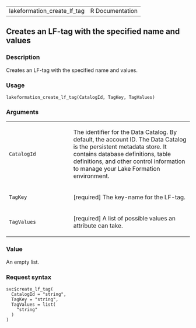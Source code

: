 <table style="width: 100%;">
<tbody>
<tr class="odd">
<td>lakeformation_create_lf_tag</td>
<td style="text-align: right;">R Documentation</td>
</tr>
</tbody>
</table>

## Creates an LF-tag with the specified name and values

### Description

Creates an LF-tag with the specified name and values.

### Usage

    lakeformation_create_lf_tag(CatalogId, TagKey, TagValues)

### Arguments

<table>
<colgroup>
<col style="width: 35%" />
<col style="width: 65%" />
</colgroup>
<tbody>
<tr class="odd">
<td><code
id="lakeformation_create_lf_tag_:_CatalogId">CatalogId</code></td>
<td><p>The identifier for the Data Catalog. By default, the account ID.
The Data Catalog is the persistent metadata store. It contains database
definitions, table definitions, and other control information to manage
your Lake Formation environment.</p></td>
</tr>
<tr class="even">
<td><code id="lakeformation_create_lf_tag_:_TagKey">TagKey</code></td>
<td><p>[required] The key-name for the LF-tag.</p></td>
</tr>
<tr class="odd">
<td><code
id="lakeformation_create_lf_tag_:_TagValues">TagValues</code></td>
<td><p>[required] A list of possible values an attribute can
take.</p></td>
</tr>
</tbody>
</table>

### Value

An empty list.

### Request syntax

    svc$create_lf_tag(
      CatalogId = "string",
      TagKey = "string",
      TagValues = list(
        "string"
      )
    )
